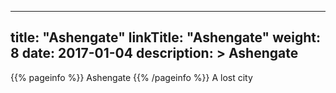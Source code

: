 
---
title: "Ashengate"
linkTitle: "Ashengate"
weight: 8
date: 2017-01-04
description: >
 Ashengate
---

{{% pageinfo %}}
Ashengate
{{% /pageinfo %}}
A lost city
